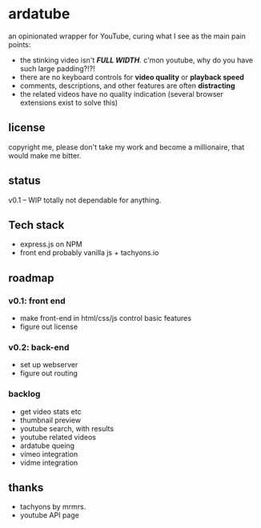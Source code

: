 # ardatube
an opinionated wrapper for YouTube, curing what I see as the main pain points:
- the stinking video isn't ***FULL WIDTH***. c'mon youtube, why do you have such large padding?!?!
- there are no keyboard controls for **video quality** or **playback speed**
- comments, descriptions, and other features are often **distracting**
- the related videos have no quality indication (several browser extensions exist to solve this)


## license
copyright me, please don't take my work and become a millionaire, that would make me bitter.

## status
v0.1 – WIP totally not dependable for anything. 

## Tech stack
- express.js on NPM
- front end probably vanilla js + tachyons.io

## roadmap
### v0.1: front end
- make front-end in html/css/js control basic features
- figure out license

### v0.2: back-end
- set up webserver
- figure out routing

### backlog
- get video stats etc
- thumbnail preview
- youtube search, with results
- youtube related videos
- ardatube queing
- vimeo integration
- vidme integration

## thanks
- tachyons by mrmrs.
- youtube API page
